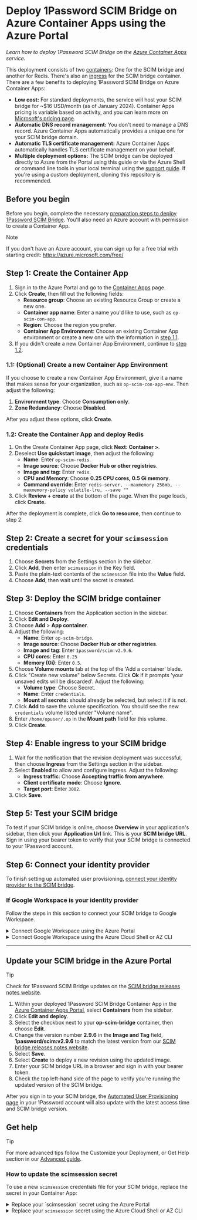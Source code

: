 # Deploy 1Password SCIM Bridge on Azure Container Apps using the Azure Portal

_Learn how to deploy 1Password SCIM Bridge on the [Azure Container Apps](https://azure.microsoft.com/en-us/products/container-apps/#overview) service._

This deployment consists of two [containers](https://learn.microsoft.com/en-us/azure/container-apps/containers): One for the SCIM bridge and another for Redis. There's also an [ingress](https://learn.microsoft.com/en-us/azure/container-apps/ingress-overview) for the SCIM bridge container. There are a few benefits to deploying 1Password SCIM Bridge on Azure Container Apps:

- **Low cost:** For standard deployments, the service will host your SCIM bridge for ~$16 USD/month (as of January 2024). Container Apps pricing is variable based on activity, and you can learn more on [Microsoft's pricing page](https://azure.microsoft.com/en-us/pricing/details/container-apps/).
- **Automatic DNS record management:** You don't need to manage a DNS record. Azure Container Apps automatically provides a unique one for your SCIM bridge domain.
- **Automatic TLS certificate management:** Azure Container Apps automatically handles TLS certificate management on your behalf.
- **Multiple deployment options:** The SCIM bridge can be deployed directly to Azure from the Portal using this guide or via the Azure Shell or command line tools in your local terminal using the [support guide](https://support.1password.com/scim-deploy-azure/). If you're using a custom deployment, cloning this repository is recommended.

## Before you begin

Before you begin, complete the necessary [preparation steps to deploy 1Password SCIM Bridge](/PREPARATION.md). You'll also need an Azure account with permission to create a Container App.

> [!NOTE]
> If you don't have an Azure account, you can sign up for a free trial with starting credit: https://azure.microsoft.com/free/

## Step 1: Create the Container App

1. Sign in to the Azure Portal and go to the [Container Apps](https://portal.azure.com/#view/HubsExtension/BrowseResource/resourceType/Microsoft.App%2FcontainerApps) page.
2. Click **Create**, then fill out the following fields:
   - **Resource group**: Choose an existing Resource Group or create a new one.
   - **Container app name**: Enter a name you'd like to use, such as `op-scim-con-app`.
   - **Region**: Choose the region you prefer.
   - **Container App Environment**: Choose an existing Container App environment or create a new one with the information in [step 1.1](#11-optional-create-a-new-container-app-environment).
3. If you didn't create a new Container App Environment, continue to [step 1.2](#12-create-the-container-app-and-deploy-redis).

### 1.1: (Optional) Create a new Container App Environment

If you choose to create a new Container App Environment, give it a name that makes sense for your organization, such as `op-scim-con-app-env`. Then adjust the following:

1. **Environment type**: Choose **Consumption only**.
2. **Zone Redundancy**: Choose **Disabled**.

After you adjust these options, click **Create**.

### 1.2: Create the Container App and deploy Redis

1. On the Create Container App page, click **Next: Container >**.
2. Deselect **Use quickstart image**, then adjust the following:
   - **Name**: Enter `op-scim-redis`.
   - **Image source**: Choose **Docker Hub or other registries**.
   - **Image and tag:** Enter `redis`.
   - **CPU and Memory**: Choose **0.25 CPU cores, 0.5 Gi memory**.
   - **Command override**: Enter `redis-server, --maxmemory 256mb, --maxmemory-policy volatile-lru, --save ""`
3. Click **Review + create** at the bottom of the page. When the page loads, click **Create.**

After the deployment is complete, click **Go to resource**, then continue to step 2.

## Step 2: Create a secret for your `scimsession` credentials

1. Choose **Secrets** from the Settings section in the sidebar.
2. Click **Add**, then enter `scimsession` in the Key field.
3. Paste the plain-text contents of the `scimession` file into the **Value** field.
4. Choose **Add**, then wait until the secret is created.

## Step 3: Deploy the SCIM bridge container

1. Choose **Containers** from the Application section in the sidebar.
2. Click **Edit and Deploy**.
3. Choose **Add** > **App container**.
4. Adjust the following:
   - **Name**: Enter `op-scim-bridge`.
   - **Image source**: Choose **Docker Hub or other registries**.
   - **Image and tag**: Enter `1password/scim:v2.9.6`.
   - **CPU cores**: Enter `0.25`
   - **Memory (Gi)**: Enter `0.5`.
5. Choose **Volume mounts** tab at the top of the 'Add a container' blade.
6. Click "Create new volume" below Secrets. Click **Ok** if it prompts 'your unsaved edits will be discarded'. Adjust the following:
   - **Volume type**: Choose Secret.
   - **Name**: Enter `credentials`.
   - **Mount all secrets:** should already be selected, but select it if is not.
7. Click **Add** to save the volume specification. You should see the new `credentials` volume listed under "Volume name".
8. Enter `/home/opuser/.op` in the **Mount path** field for this volume.
9. Click **Create**.

## Step 4: Enable ingress to your SCIM bridge

1. Wait for the notification that the revision deployment was successful, then choose **Ingress** from the Settings section in the sidebar.
2. Select **Enabled** to allow and configure ingress. Adjust the following:
   - **Ingress traffic**: Choose **Accepting traffic from anywhere**.
   - **Client certificate mode**: Choose **Ignore**.
   - **Target port**: Enter `3002`.
3. Click **Save**.

## Step 5: Test your SCIM bridge

To test if your SCIM bridge is online, choose **Overview** in your application's sidebar, then click your **Application Url** link. This is your **SCIM bridge URL**. Sign in using your bearer token to verify that your SCIM bridge is connected to your 1Password account.

## Step 6: Connect your identity provider

To finish setting up automated user provisioning, [connect your identity provider to the SCIM bridge](https://support.1password.com/scim/#step-3-connect-your-identity-provider).

### If Google Workspace is your identity provider

Follow the steps in this section to connect your SCIM bridge to Google Workspace.

<details>
<summary>Connect Google Workspace using the Azure Portal</summary>

#### 6.1: Get your Google Workspace service account key

Follow the steps to [create a Google service account, key, and API client](https://support.1password.com/scim-google-workspace/#step-1-create-a-google-service-account-key-and-api-client).

#### 6.2: Download and edit the Google Workspace settings template

1. Download the [`workspace-settings.json`](./google-workspace/workspace-settings.json) file from this repo.
2. Edit the following in this file:
   - **Actor**: Enter the email address of the Google Workspace administrator for the service account.
   - **Bridge Address**: Enter your SCIM bridge domain. This is the Application URL for your Container App, found on the overview page (**not** your 1Password account sign-in address). For example: `https://op-scim-bridge.example.eastus.azurecontainerapps.io`.
3. Save the file.

#### 6.3: Create secrets for Google Workspace

1. Open the Azure Portal and go to the [Container Apps](https://portal.azure.com/#view/HubsExtension/BrowseResource/resourceType/Microsoft.App%2FcontainerApps) page.
2. Choose **Secrets** from the Settings section in the sidebar.
3. Open the key file generated by Google for your service account you saved to your computer in [6.1](#61-get-your-google-workspace-service-account-key).
4. Click **Add** to create a secret for the credentials file, then fill out the following fields:
   - **Key**: Enter `workspace-credentials`.
   - **Value**: Copy the entire contents of the key file. Paste it into this field.
5. Click **Add**, then wait until the secret is created.
6. Open the settings file you edited in [6.2](#62-download-and-edit-the-google-workspace-settings-template).
7. Click **Add** to create another secret for the settings file, then fill out the following fields:
   - **Key**: Enter `workspace-settings`.
   - **Value**: Copy the entire contents of the settings file. Paste it into this field.
8. Click **Add**, then wait until the secret is created.

#### 6.4: Connect your SCIM bridge to Google Workspace

1. Choose **Containers** from the Application section in the sidebar.
2. Click **Edit and deploy**
3. Choose **Volumes**.
4. Click on the **credentials** volume listed to edit the volume.
5. Deselect **Mount all secrets**.
6. Under **Select individual secrets to mount**, you should see all three secrets that you created. Add `.json` to the **File path** for each of the Google Workspace secrets:
   - **workspace-credentials**: `workspace-credentials.json`
   - **workspace-settings**: `workspace-settings.json`
7. Click **Save**, then click **Create**.

</details>

<details>
<summary>Connect Google Workspace using the Azure Cloud Shell or AZ CLI</summary>

To connect Google Workspace using the Azure Cloud Shell or AZ CLI, follow the steps in our [Advanced guide](ADVANCED.md).

</details>

<hr>

## Update your SCIM bridge in the Azure Portal

> [!TIP]
> Check for 1Password SCIM Bridge updates on the [SCIM bridge releases notes website](https://releases.1password.com/provisioning/scim-bridge/).

1. Within your deployed 1Password SCIM Bridge Container App in the [Azure Container Apps Portal](https://portal.azure.com/#view/HubsExtension/BrowseResource/resourceType/Microsoft.App%2FcontainerApps), select **Containers** from the sidebar.
2. Click **Edit and deploy**.
3. Select the checkbox next to your **op-scim-bridge** container, then choose **Edit**.
4. Change the version number **2.9.6** in the **Image and Tag** field, **1password/scim:v2.9.6** to match the latest version from our [SCIM bridge releases notes website](https://releases.1password.com/provisioning/scim-bridge/).
5. Select **Save**.
6. Select **Create** to deploy a new revision using the updated image.
7. Enter your SCIM bridge URL in a browser and sign in with your bearer token.
8. Check the top left-hand side of the page to verify you're running the updated version of the SCIM bridge.

After you sign in to your SCIM bridge, the [Automated User Provisioning page](https://start.1password.com/integrations/active/) in your 1Password account will also update with the latest access time and SCIM bridge version.

## Get help

> [!TIP]
> For more advanced tips follow the Customize your Deployment, or Get Help section in our [Advanced guide](ADVANCED.md).

### How to update the **scimsession** secret

To use a new `scimsession` credentials file for your SCIM bridge, replace the secret in your Container App:

<details>
<summary>Replace your `scimsession` secret using the Azure Portal</summary>

1. Open the Azure Portal and go to the [Container Apps](https://portal.azure.com/#view/HubsExtension/BrowseResource/resourceType/Microsoft.App%2FcontainerApps) page.
2. Choose **Secrets** from the Settings section in the sidebar.
3. Edit the **scimsession** secret and paste the entire contents of your new `scimsession` file.
4. Select the checkbox and click **Save**.
5. Choose the **Revisions** from the Application section in the sidebar.
6. Click your current active revision and choose **Restart** in the details pane.
7. Enter your SCIM bridge URL in another browser tab or window and sign in using your new bearer token to [test your SCIM bridge](#step-5-test-your-scim-bridge).
8. Update your identity provider configuration with the new bearer token.
</details>

<details>
<summary>Replace your <code>scimsession</code> secret using the Azure Cloud Shell or AZ CLI</summary>

Using the Azure Cloud Shell or AZ CLI, follow the steps in our [Advanced guide](ADVANCED.md).

</details>
